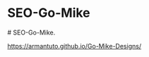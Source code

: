 ﻿# SEO-Go-Mike

#   S E O - G o - M i k e .


 https://armantuto.github.io/Go-Mike-Designs/
 
<link rel="preload" href="url-de-fuente.woff2" as="font" type="font/woff2" crossorigin="anonymous">


 
